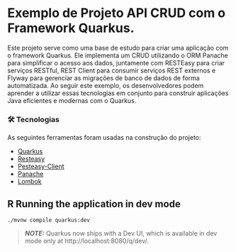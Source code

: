 # Exemplo de Projeto API CRUD com o Framework Quarkus.

Este projeto serve como uma base de estudo para criar uma aplicação com o framework Quarkus. Ele implementa um CRUD utilizando o ORM Panache para simplificar o acesso aos dados, juntamente com RESTEasy para criar serviços RESTful, REST Client para consumir serviços REST externos e Flyway para gerenciar as migrações de banco de dados de forma automatizada. Ao seguir este exemplo, os desenvolvedores podem aprender a utilizar essas tecnologias em conjunto para construir aplicações Java eficientes e modernas com o Quarkus.

### 🛠 Tecnologias

As seguintes ferramentas foram usadas na construção do projeto:

- [Quarkus](https://pt.quarkus.io/)
- [Resteasy](https://pt.quarkus.io/guides/resteasy)
- [Pesteasy-Client](https://quarkus.io/guides/resteasy-client)
- [Panache](https://pt.quarkus.io/guides/hibernate-orm-panache)
- [Lombok](https://projectlombok.org/)


## R Running the application in dev mode

```shell script
./mvnw compile quarkus:dev
```

> **_NOTE:_**  Quarkus now ships with a Dev UI, which is available in dev mode only at http://localhost:8080/q/dev/.
>
